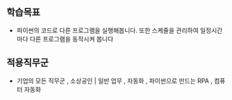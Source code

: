 ## 학습목표

- 파이썬의 코드로 다른 프로그램을 실행해봅니다. 또한 스케줄을 관리하여 일정시간 마다 다른 프로그램을 동작시켜 봅니다


## 적용직무군
- 기업의 모든 직무군 , 소상공인 | 일반 업무 , 자동화 , 파이썬으로 만드는 RPA , 컴퓨터 자동화